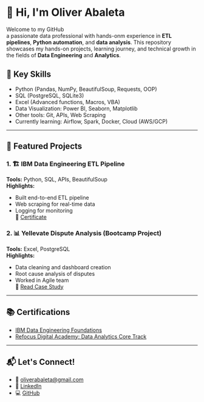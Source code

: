 # 👋 Hi, I'm Oliver Abaleta

Welcome to my GitHub\
a passionate data professional with hands-onm experience in **ETL pipelines**, **Python automation**, and **data analysis**. 
This repository showcases my hands-on projects, learning journey, and technical growth in the fields of **Data Engineering** and **Analytics**.

## 🧠 Key Skills
- Python (Pandas, NumPy, BeautifulSoup, Requests, OOP)
- SQL (PostgreSQL, SQLite3)
- Excel (Advanced functions, Macros, VBA)
- Data Visualization: Power BI, Seaborn, Matplotlib
- Other tools: Git, APIs, Web Scraping
- Currently learning: Airflow, Spark, Docker, Cloud (AWS/GCP)

---

## 📂 Featured Projects

### 1. 🏗️ IBM Data Engineering ETL Pipeline
**Tools:** Python, SQL, APIs, BeautifulSoup  
**Highlights:**  
- Built end-to-end ETL pipeline  
- Web scraping for real-time data  
- Logging for monitoring  
📎 [Certificate](https://coursera.org/verify/specialization/MWPQA8LXGVEP)

### 2. 📊 Yellevate Dispute Analysis (Bootcamp Project)
**Tools:** Excel, PostgreSQL  
**Highlights:**  
- Data cleaning and dashboard creation  
- Root cause analysis of disputes  
- Worked in Agile team  
📝 [Read Case Study](https://medium.com/@oliverabaleta/yellevate-dispute-analysis-c3c829a100ce)

---

## 📚 Certifications
- [IBM Data Engineering Foundations](https://coursera.org/verify/specialization/MWPQA8LXGVEP)
- [Refocus Digital Academy: Data Analytics Core Track](https://drive.google.com/file/d/1cSy6ZMgQ3K9HatuCevj-_F12oIGFAUdF/view?usp=drive_link)

---

## 📬 Let's Connect!
- 📧 oliverabaleta@gmail.com  
- 🔗 [LinkedIn](https://www.linkedin.com/in/oliver-abaleta/)  
- 💻 [GitHub](https://github.com/oliverabaleta)
